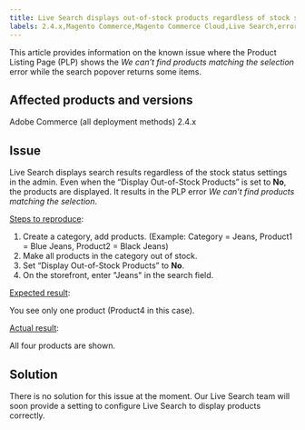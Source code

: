 ```yaml
---
title: Live Search displays out-of-stock products regardless of stock status settings in admin
labels: 2.4.x,Magento Commerce,Magento Commerce Cloud,Live Search,error,known issues,PLP,Adobe Commerce,cloud infrastructure,on-premises
---
```


This article provides information on the known issue where the Product Listing Page (PLP) shows the *We can’t find products matching the selection* error while the search popover returns some items.

## Affected products and versions

Adobe Commerce (all deployment methods) 2.4.x

## Issue

Live Search displays search results regardless of the stock status settings in the admin. Even when the “Display Out-of-Stock Products” is set to **No**, the products are displayed. It results in the PLP error *We can’t find products matching the selection*.

<ins>Steps to reproduce</ins>:

1. Create a category, add products. (Example: Category = Jeans, Product1 = Blue Jeans, Product2 = Black Jeans)
1. Make all products in the category out of stock. 
1. Set “Display Out-of-Stock Products” to **No**.
1. On the storefront, enter "Jeans" in the search field.

<ins>Expected result</ins>:

You see only one product (Product4 in this case).

<ins>Actual result</ins>:

All four products are shown.

## Solution

There is no solution for this issue at the moment. Our Live Search team will soon provide a setting to configure Live Search to display products correctly.

